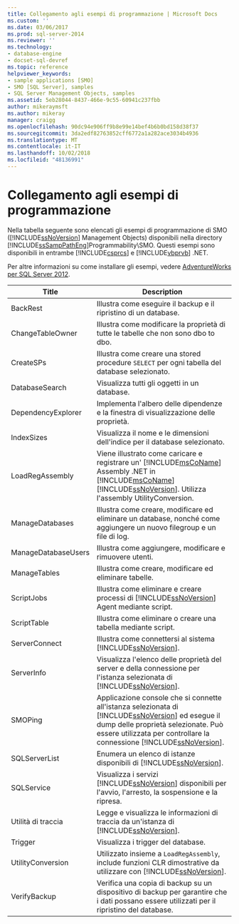 ```yaml
---
title: Collegamento agli esempi di programmazione | Microsoft Docs
ms.custom: ''
ms.date: 03/06/2017
ms.prod: sql-server-2014
ms.reviewer: ''
ms.technology:
- database-engine
- docset-sql-devref
ms.topic: reference
helpviewer_keywords:
- sample applications [SMO]
- SMO [SQL Server], samples
- SQL Server Management Objects, samples
ms.assetid: 5eb28044-8437-466e-9c55-60941c237fbb
author: mikeraymsft
ms.author: mikeray
manager: craigg
ms.openlocfilehash: 90dc94e906ff9b8e99e14bef4b6b0bd158d38f37
ms.sourcegitcommit: 3da2edf82763852cff6772a1a282ace3034b4936
ms.translationtype: MT
ms.contentlocale: it-IT
ms.lasthandoff: 10/02/2018
ms.locfileid: "48136991"
---
```

# <a name="link-to-programming-samples"></a>Collegamento agli esempi di programmazione
  Nella tabella seguente sono elencati gli esempi di programmazione di SMO ([!INCLUDE[ssNoVersion](../../includes/ssnoversion-md.md)] Management Objects) disponibili nella directory [!INCLUDE[ssSampPathEng](../../includes/sssamppatheng-md.md)]Programmability\SMO. Questi esempi sono disponibili in entrambe [!INCLUDE[csprcs](../../includes/csprcs-md.md)] e [!INCLUDE[vbprvb](../../includes/vbprvb-md.md)] .NET.  
  
 Per altre informazioni su come installare gli esempi, vedere [AdventureWorks per SQL Server 2012](http://msftdbprodsamples.codeplex.com/releases/view/55330).  
  
|Title|Description|  
|-----------|-----------------|  
|BackRest|Illustra come eseguire il backup e il ripristino di un database.|  
|ChangeTableOwner|Illustra come modificare la proprietà di tutte le tabelle che non sono dbo to dbo.|  
|CreateSPs|Illustra come creare una stored procedure `SELECT` per ogni tabella del database selezionato.|  
|DatabaseSearch|Visualizza tutti gli oggetti in un database.|  
|DependencyExplorer|Implementa l'albero delle dipendenze e la finestra di visualizzazione delle proprietà.|  
|IndexSizes|Visualizza il nome e le dimensioni dell'indice per il database selezionato.|  
|LoadRegAssembly|Viene illustrato come caricare e registrare un' [!INCLUDE[msCoName](../../includes/msconame-md.md)] Assembly .NET in [!INCLUDE[msCoName](../../includes/msconame-md.md)] [!INCLUDE[ssNoVersion](../../includes/ssnoversion-md.md)]. Utilizza l'assembly UtilityConversion.|  
|ManageDatabases|Illustra come creare, modificare ed eliminare un database, nonché come aggiungere un nuovo filegroup e un file di log.|  
|ManageDatabaseUsers|Illustra come aggiungere, modificare e rimuovere utenti.|  
|ManageTables|Illustra come creare, modificare ed eliminare tabelle.|  
|ScriptJobs|Illustra come eliminare e creare processi di [!INCLUDE[ssNoVersion](../../includes/ssnoversion-md.md)] Agent mediante script.|  
|ScriptTable|Illustra come eliminare o creare una tabella mediante script.|  
|ServerConnect|Illustra come connettersi al sistema [!INCLUDE[ssNoVersion](../../includes/ssnoversion-md.md)].|  
|ServerInfo|Visualizza l'elenco delle proprietà del server e della connessione per l'istanza selezionata di [!INCLUDE[ssNoVersion](../../includes/ssnoversion-md.md)].|  
|SMOPing|Applicazione console che si connette all'istanza selezionata di [!INCLUDE[ssNoVersion](../../includes/ssnoversion-md.md)] ed esegue il dump delle proprietà selezionate. Può essere utilizzata per controllare la connessione [!INCLUDE[ssNoVersion](../../includes/ssnoversion-md.md)].|  
|SQLServerList|Enumera un elenco di istanze disponibili di [!INCLUDE[ssNoVersion](../../includes/ssnoversion-md.md)].|  
|SQLService|Visualizza i servizi [!INCLUDE[ssNoVersion](../../includes/ssnoversion-md.md)] disponibili per l'avvio, l'arresto, la sospensione e la ripresa.|  
|Utilità di traccia|Legge e visualizza le informazioni di traccia da un'istanza di [!INCLUDE[ssNoVersion](../../includes/ssnoversion-md.md)].|  
|Trigger|Visualizza i trigger del database.|  
|UtilityConversion|Utilizzato insieme a `LoadRegAssembly`, include funzioni CLR dimostrative da utilizzare con [!INCLUDE[ssNoVersion](../../includes/ssnoversion-md.md)].|  
|VerifyBackup|Verifica una copia di backup su un dispositivo di backup per garantire che i dati possano essere utilizzati per il ripristino del database.|  
  
  
